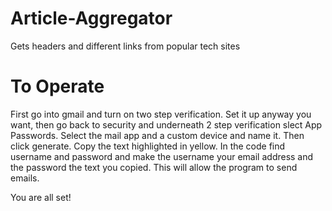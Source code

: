 # Article-Aggregator
Gets headers and different links from popular tech sites

# To Operate
First go into gmail and turn on two step verification.
Set it up anyway you want, then go back to security and underneath 2 step verification slect App Passwords.
Select the mail app and a custom device and name it.
Then click generate.
Copy the text highlighted in yellow.
In the code find username and password and make the username your email address and the password the text you copied.
This will allow the program to send emails.

You are all set!
